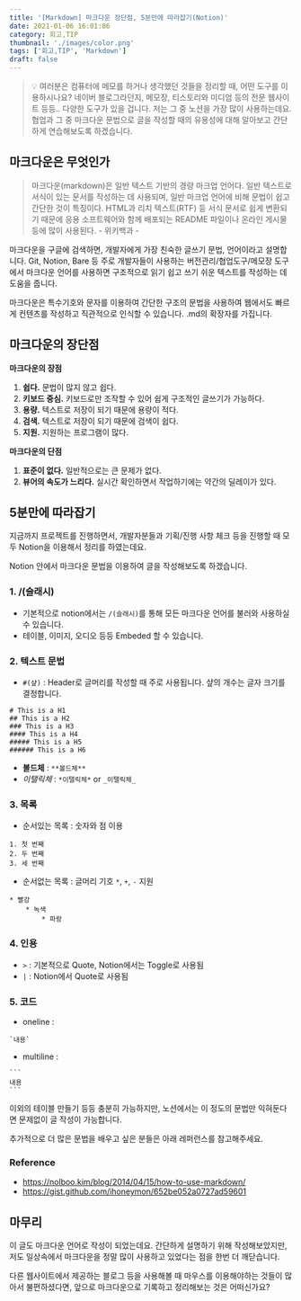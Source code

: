 ```yaml
---
title: '[Markdown] 마크다운 장단점, 5분만에 따라잡기(Notion)'
date: 2021-01-06 16:01:86
category: 회고,TIP
thumbnail: './images/color.png'
tags: ['회고,TIP', 'Markdown']
draft: false
---
```


> 💡 여러분은 컴퓨터에 메모를 하거나 생각했던 것들을 정리할 때, 어떤 도구를 이용하시나요? 네이버 블로그라던지, 메모장, 티스토리와 미디엄 등의 전문 웹사이트 등등.. 다양한 도구가 있을 겁니다. 저는 그 중 노션을 가장 많이 사용하는데요. 협업과 그 중 마크다운 문법으로 글을 작성할 때의 유용성에 대해 알아보고 간단하게 연습해보도록 하겠습니다.

## 마크다운은 무엇인가

> 마크다운(markdown)은 일반 텍스트 기반의 경량 마크업 언어다. 일반 텍스트로 서식이 있는 문서를 작성하는 데 사용되며, 일반 마크업 언어에 비해 문법이 쉽고 간단한 것이 특징이다. HTML과 리치 텍스트(RTF) 등 서식 문서로 쉽게 변환되기 때문에 응용 소프트웨어와 함께 배포되는 README 파일이나 온라인 게시물 등에 많이 사용된다. - 위키백과 -

마크다운을 구글에 검색하면, 개발자에게 가장 친숙한 글쓰기 문법, 언어이라고 설명합니다. Git, Notion, Bare 등 주로 개발자들이 사용하는 버전관리/협업도구/메모장 도구에서 마크다운 언어를 사용하면 구조적으로 읽기 쉽고 쓰기 쉬운 텍스트를 작성하는 데 도움을 줍니다.

마크다운은 특수기호와 문자를 이용하여 간단한 구조의 문법을 사용하여 웹에서도 빠르게 컨텐츠를 작성하고 직관적으로 인식할 수 있습니다. .md의 확장자를 가집니다.

## 마크다운의 장단점

**마크다운의 장점**

1. **쉽다.** 문법이 많지 않고 쉽다.
2. **키보드 중심.** 키보드로만 조작할 수 있어 쉽게 구조적인 글쓰기가 가능하다.
3. **용량.** 텍스트로 저장이 되기 때문에 용량이 적다.
4. **검색.** 텍스트로 저장이 되기 때문에 검색이 쉽다.
5. **지원.** 지원하는 프로그램이 많다.

**마크다운의 단점**

1. **표준이 없다.** 일반적으로는 큰 문제가 없다.
2. **뷰어의 속도가 느리다.** 실시간 확인하면서 작업하기에는 약간의 딜레이가 있다.

## 5분만에 따라잡기

지금까지 프로젝트를 진행하면서, 개발자분들과 기획/진행 사항 체크 등을 진행할 때 모두 Notion을 이용해서 정리를 하였는데요.

Notion 안에서 마크다운 문법을 이용하여 글을 작성해보도록 하겠습니다.

### 1. /(슬래시)

- 기본적으로 notion에서는 `/(슬래시)`를 통해 모든 마크다운 언어를 불러와 사용하실 수 있습니다.
- 테이블, 이미지, 오디오 등등 Embeded 할 수 있습니다.

### 2. 텍스트 문법

- `#(샾)` : Header로 글머리를 작성할 때 주로 사용됩니다. 샾의 개수는 글자 크기를 결정합니다.

```
# This is a H1
## This is a H2
### This is a H3
#### This is a H4
##### This is a H5
###### This is a H6
```

- **볼드체** : `**볼드체**`
- _이탤릭체_ : `*이탤릭체*` or `_이탤릭체_`

### 3. 목록

- 순서있는 목록 : 숫자와 점 이용

```
1. 첫 번째
2. 두 번째
3. 세 번째
```

- 순서없는 목록 : 글머리 기호 `*`, `+`, `-` 지원

```
* 빨강
    * 녹색
        * 파랑
```

### 4. 인용

- `>` : 기본적으로 Quote, Notion에서는 Toggle로 사용됨
- `|` : Notion에서 Quote로 사용됨

### 5. 코드

- oneline :

```
`내용`
```

- multiline :

````
```
내용
```
````

이외의 테이블 만들기 등등 충분히 가능하지만, 노션에서는 이 정도의 문법만 익혀둔다면 문제없이 글 작성이 가능합니다.

추가적으로 더 많은 문법을 배우고 싶은 분들은 아래 레퍼런스를 참고해주세요.

### Reference

- https://nolboo.kim/blog/2014/04/15/how-to-use-markdown/
- https://gist.github.com/ihoneymon/652be052a0727ad59601

## 마무리

이 글도 마크다운 언어로 작성이 되었는데요. 간단하게 설명하기 위해 작성해보았지만, 저도 일상속에서 마크다운을 정말 많이 사용하고 있었다는 점을 한번 더 깨닫습니다.

다른 웹사이트에서 제공하는 블로그 등을 사용해볼 때 마우스를 이용해야하는 것들이 많아서 불편하셨다면, 앞으로 마크다운으로 기록하고 정리해보는 것은 어떠신가요?

